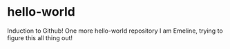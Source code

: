 # hello-world
Induction to Github! One more hello-world repository
I am Emeline, trying to figure this all thing out!
